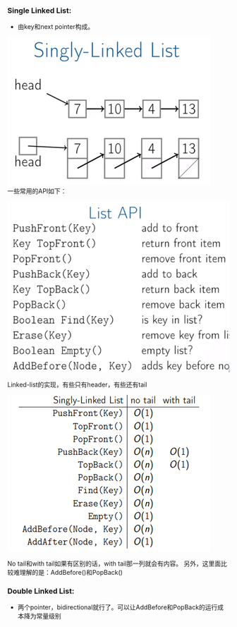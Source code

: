 ### Single Linked List: 
* 由key和next pointer构成。<br>

![single-list](https://github.com/baoqger/Coursera-data-structures-UCSD/blob/master/week1/img/single-linked-list.png)<br>
一些常用的API如下：<br>

![list-api](https://github.com/baoqger/Coursera-data-structures-UCSD/blob/master/week1/img/list-API.png)<br>

Linked-list的实现，有些只有header，有些还有tail<br>

![list-api-runtime](https://github.com/baoqger/Coursera-data-structures-UCSD/blob/master/week1/img/list-runtime.png)<br>

No tail和with tail如果有区别的话，with tail那一列就会有内容。 另外，这里面比较难理解的是：AddBefore()和PopBack()

### Double Linked List: 
* 两个pointer，bidirectional就行了。可以让AddBefore和PopBack的运行成本降为常量级别<br>
